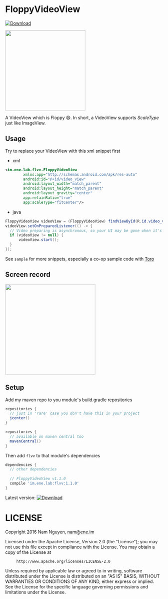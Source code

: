 FloppyVideoView
=====

[ ![Download](https://api.bintray.com/packages/eneim/maven/FloppyVideoView/images/download.svg) ](https://bintray.com/eneim/maven/FloppyVideoView/_latestVersion)

<img src="https://github.com/eneim/FloppyVideoView/blob/develop/art/web_hi_res_512.png" width="256">

A VideoView which is Floppy :smile:. In short, a VideoView supports *ScaleType* just like ImageView.


## Usage

Try to replace your VideoView with this xml snippet first

- xml

```xml
<im.ene.lab.flvv.FloppyVideoView
        xmlns:app="http://schemas.android.com/apk/res-auto"
        android:id="@+id/video_view"
        android:layout_width="match_parent"
        android:layout_height="match_parent"
        android:layout_gravity="center"
        app:retainRatio="true"
        app:scaleType="fitCenter"/>
```

- java

```java
FloppyVideoView videoView = (FloppyVideoView) findViewById(R.id.video_view);
videoView.setOnPreparedListener(() -> {
  // Video preparing is asynchronous, so your UI may be gone when it's done
  if (videoView != null) {
      videoView.start();
  }
});
```

See ```sample``` for more snippets, especially a co-op sample code with [Toro](https://github.com/eneim/Toro)

## Screen record

<img src="https://github.com/eneim/FloppyVideoView/blob/develop/art/sample.gif" width="288">

## Setup

Add my maven repo to you module's build.gradle repositories

```groovy
repositories {
  // just in 'rare' case you don't have this in your project
  jcenter()
}
```

```groovy
repositories {
  // available on maven central too
  mavenCentral()
}
```

Then add ```flvv``` to that module's dependencies

```groovy
dependencies {
  // other dependencies
  
  // FloppyVideoView v1.1.0
  compile 'im.ene.lab:flvv:1.1.0'
}
```

Latest version: [ ![Download](https://api.bintray.com/packages/eneim/maven/FloppyVideoView/images/download.svg) ](https://bintray.com/eneim/maven/FloppyVideoView/_latestVersion)

LICENSE
=====

  Copyright 2016 Nam Nguyen, nam@ene.im

  Licensed under the Apache License, Version 2.0 (the "License");
  you may not use this file except in compliance with the License.
  You may obtain a copy of the License at

         http://www.apache.org/licenses/LICENSE-2.0

  Unless required by applicable law or agreed to in writing, software
  distributed under the License is distributed on an "AS IS" BASIS,
  WITHOUT WARRANTIES OR CONDITIONS OF ANY KIND, either express or implied.
  See the License for the specific language governing permissions and
  limitations under the License.
